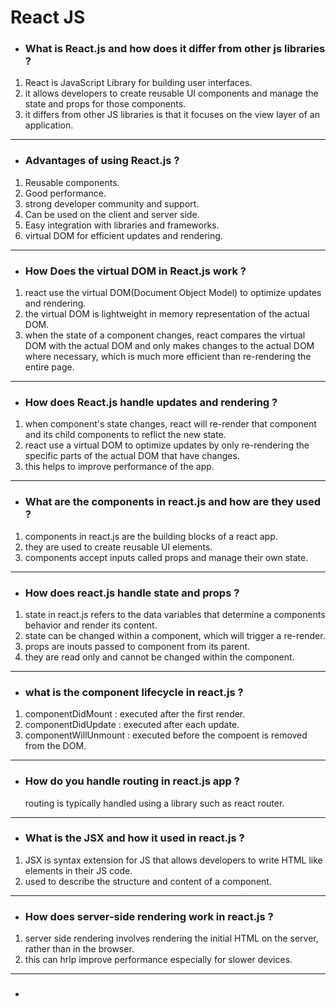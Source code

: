 # React JS

- ### What is React.js and how does it differ from other js libraries ?

1. React is JavaScript Library for building user interfaces.
2. it allows developers to create reusable UI components and manage the state and props for those components.
3. it differs from other JS libraries is that it focuses on the view layer of an application.

---

- ### Advantages of using React.js ?

1. Reusable components.
2. Good performance.
3. strong developer community and support.
4. Can be used on the client and server side.
5. Easy integration with libraries and frameworks.
6. virtual DOM for efficient updates and rendering.

---

- ### How Does the virtual DOM in React.js work ?

1. react use the virtual DOM(Document Object Model) to optimize updates and rendering.
2. the virtual DOM is lightweight in memory representation of the actual DOM.
3. when the state of a component changes, react compares the virtual DOM with the actual DOM and only makes changes to the actual DOM where necessary, which is much more efficient than re-rendering the entire page.

---

- ### How does React.js handle updates and rendering ?

1. when component's state changes, react will re-render that component and its child components to reflict the new state.
2. react use a virtual DOM to optimize updates by only re-rendering the specific parts of the actual DOM that have changes.
3. this helps to improve performance of the app.

---

- ### What are the components in react.js and how are they used ?

1. components in react.js are the building blocks of a react app.
2. they are used to create reusable UI elements.
3. components accept inputs called props and manage their own state.

---

- ### How does react.js handle state and props ?

1. state in react.js refers to the data variables that determine a components behavior and render its content.
2. state can be changed within a component, which will trigger a re-render.
3. props are inouts passed to component from its parent.
4. they are read only and cannot be changed within the component.

---

- ### what is the component lifecycle in react.js ?

1. componentDidMount : executed after the first render.
2. componentDidUpdate : executed after each update.
3. componentWillUnmount : executed before the compoent is removed from the DOM.

---

- ### How do you handle routing in react.js app ?
  routing is typically handled using a library such as react router.

---

- ### What is the JSX and how it used in react.js ?

1. JSX is syntax extension for JS that allows developers to write HTML like elements in their JS code.
2. used to describe the structure and content of a component.

---

- ### How does server-side rendering work in react.js ?

1. server side rendering involves rendering the initial HTML on the server, rather than in the browser.
2. this can hrlp improve performance especially for slower devices.

---

- ###
